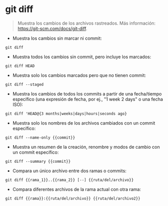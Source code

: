 # git diff

> Muestra los cambios de los archivos rastreados.
> Más información: <https://git-scm.com/docs/git-diff>.

- Muestra los cambios sin marcar ni commit:

`git diff`

- Muestra todos los cambios sin commit, pero incluye los marcados:

`git diff HEAD`

- Muestra solo los cambios marcados pero que no tienen commit:

`git diff --staged`

- Muestra los cambios de todos los commits a partir de una fecha/tiempo específico (una expresión de fecha, por ej., "1 week 2 days" o una fecha ISO):

`git diff 'HEAD@{3 months|weeks|days|hours|seconds ago}`

- Muestra solo los nombres de los archivos cambiados con un commit específico:

`git diff --name-only {{commit}}`

- Muestra un resumen de la creación, renombre y modos de cambio con un commit específico:

`git diff --summary {{commit}}`

- Compara un único archivo entre dos ramas o commits:

`git diff {{rama_1}}..{{rama_2}} [--] {{ruta/del/archivo}}`

- Compara diferentes archivos de la rama actual con otra rama:

`git diff {{rama}}:{{ruta/del/archivo}} {{ruta/del/archivo2}}`
